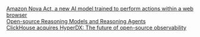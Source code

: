 [Amazon Nova Act, a new AI model trained to perform actions within a web browser](https://labs.amazon.science/blog/nova-act) <br>
[Open-source Reasoning Models and Reasoning Agents](https://github.com/sentient-agi/OpenDeepSearch) <br>
[ClickHouse acquires HyperDX: The future of open-source observability](https://clickhouse.com/blog/clickhouse-acquires-hyperdx-the-future-of-open-source-observability) <br>
